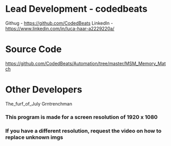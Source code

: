 
# Lead Development - codedbeats
Githug      - https://github.com/CodedBeats
LinkedIn    - https://www.linkedin.com/in/luca-haar-a2229220a/


# Source Code
https://github.com/CodedBeats/Automation/tree/master/MSM_Memory_Match


# Other Developers
The_furf_of_July
Grntrenchman


### This program is made for a screen resolution of 1920 x 1080
### If you have a different resolution, request the video on how to replace unknown imgs
